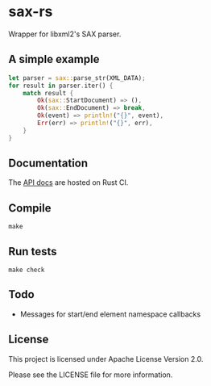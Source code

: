 # sax-rs

Wrapper for libxml2's SAX parser.

## A simple example

~~~rust
let parser = sax::parse_str(XML_DATA);
for result in parser.iter() {
    match result {
        Ok(sax::StartDocument) => (),
        Ok(sax::EndDocument) => break,
        Ok(event) => println!("{}", event),
        Err(err) => println!("{}", err),
    }
}
~~~

## Documentation

The [API docs](http://rust-ci.org/bjz/sax-rs/doc/sax/) are hosted on Rust CI.

## Compile

~~~
make
~~~

## Run tests

~~~
make check
~~~

## Todo

- Messages for start/end element namespace callbacks

## License

This project is licensed under Apache License Version 2.0.

Please see the LICENSE file for more information.

